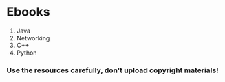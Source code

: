 # Ebooks
1) Java
2) Networking
3) C++
4) Python

### Use the resources carefully, don't upload copyright materials!
